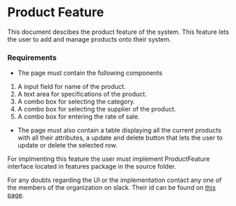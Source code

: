 # Product Feature

This document descibes the product feature of the system.
This feature lets the user to add and manage products onto their system.

### Requirements 
* The page must contain the following components
1. A input field for name of the product.
2. A text area for specifications of the product.
3. A combo box for selecting the category.
4. A combo box for selecting the supplier of the product.
5. A combo box for entering the rate of sale.
* The page must also contain a table displaying all the current products with all their attributes, a update and delete button that lets the user to update or delete the selected row.

For implmenting this feature the user must implement ProductFeature interface located in features package in the source folder.

For any doubts regarding the UI or the implementation contact any one of the members of the organization on slack.
Their id can be found on [this page](../MEMBERS.md).